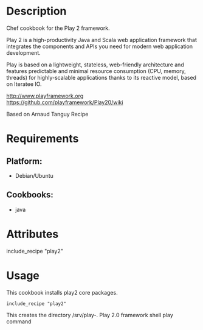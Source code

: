 Description
===========

Chef cookbook for the Play 2 framework.

Play 2 is a high-productivity Java and Scala web application framework that integrates the components and APIs you need for modern web application development.

Play is based on a lightweight, stateless, web-friendly architecture and features predictable and minimal resource consumption (CPU, memory, threads) for highly-scalable applications thanks to its reactive model, based on Iteratee IO.


http://www.playframework.org
https://github.com/playframework/Play20/wiki

Based on Arnaud Tanguy Recipe


Requirements
============

## Platform:

* Debian/Ubuntu


## Cookbooks:

* java

Attributes
==========

include_recipe "play2"

Usage
=====

This cookbook installs play2 core packages.

    include_recipe "play2"

This creates the directory /srv/play-<version>.
Play 2.0 framework shell play command